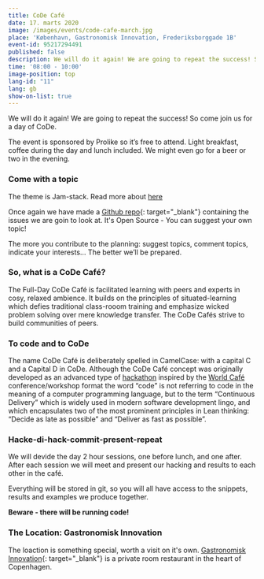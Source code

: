 ```yaml
---
title: CoDe Café
date: 17. marts 2020
image: /images/events/code-cafe-march.jpg
place: 'København, Gastronomisk Innovation, Frederiksborggade 1B'
event-id: 95217294491
published: false
description: We will do it again! We are going to repeat the success! So come join us for a day of CoDe. 
time: '08:00 - 10:00'
image-position: top
lang-id: "11"
lang: gb
show-on-list: true
---
```


We will do it again! We are going to repeat the success! So come join us for a day of CoDe. 

The event is sponsored by Prolike so it’s free to attend. Light breakfast, coffee during the day and lunch included. We might even go for a beer or two in the evening.

### Come with a topic

The theme is Jam-stack. Read more about [here](/anything/we-re-jammin)

Once again we have made a [Github repo](https://github.com/code-cafes/code-cafe-mar20/issues){: target="_blank"} containing the issues we are goin to look at. It's Open Source - You can suggest your own topic!

The more you contribute to the planning: suggest topics, comment topics, indicate your interests… The better we’ll be prepared.

### So, what is a CoDe Café?

The Full-Day CoDe Café is facilitated learning with peers and experts in cosy, relaxed ambience. It builds on the principles of situated-learning which defies traditional class-rooom training and emphasize wicked problem solving over mere knowledge transfer. The CoDe Cafés strive to build communities of peers.

### To code and to CoDe

The name CoDe Café is deliberately spelled in CamelCase: with a capital C and a Capital D in CoDe.  Although the CoDe Café concept was originally developed as an advanced type of [hackathon](https://en.wikipedia.org/wiki/Hackathon) inspired by the [World Café](https://en.wikipedia.org/wiki/World_caf%C3%A9) conference/workshop format the word “code” is not referring to code in the meaning of a computer programming language, but to the term “Continuous Delivery” which is widely used in modern software development lingo, and which encapsulates two of the most prominent principles in Lean thinking: “Decide as late as possible” and “Deliver as fast as possible”.

### Hacke-di-hack-commit-present-repeat

We will devide the day 2 hour sessions, one before lunch, and one after. After each session we will meet and present our hacking and results to each other in the café.

Everything will be stored in git, so you will all have access to the snippets, results and examples we produce together.

**Beware - there will be running code!**

### The Location: Gastronomisk Innovation

The loaction is something special, worth a visit on it's own. [Gastronomisk Innovation](https://www.google.com/maps/place/Gastronomisk+Innovation+P%2FS/@55.682701,12.573053,15z/data=!4m5!3m4!1s0x0:0x7f8f1410ba6a0fac!8m2!3d55.682701!4d12.573053){: target="_blank"} is a private room restaurant in the heart of Copenhagen.
